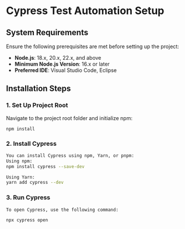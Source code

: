 # Cypress Test Automation Setup

## System Requirements
Ensure the following prerequisites are met before setting up the project:

- **Node.js**: 18.x, 20.x, 22.x, and above  
- **Minimum Node.js Version**: 16.x or later  
- **Preferred IDE**: Visual Studio Code, Eclipse  

## Installation Steps

### 1. Set Up Project Root
Navigate to the project root folder and initialize npm:  

`npm install`

### 2. Install Cypress
```sh
You can install Cypress using npm, Yarn, or pnpm:
Using npm:
npm install cypress --save-dev

Using Yarn:
yarn add cypress --dev
```
### 3. Run Cypress
```
To open Cypress, use the following command:

npx cypress open
```
